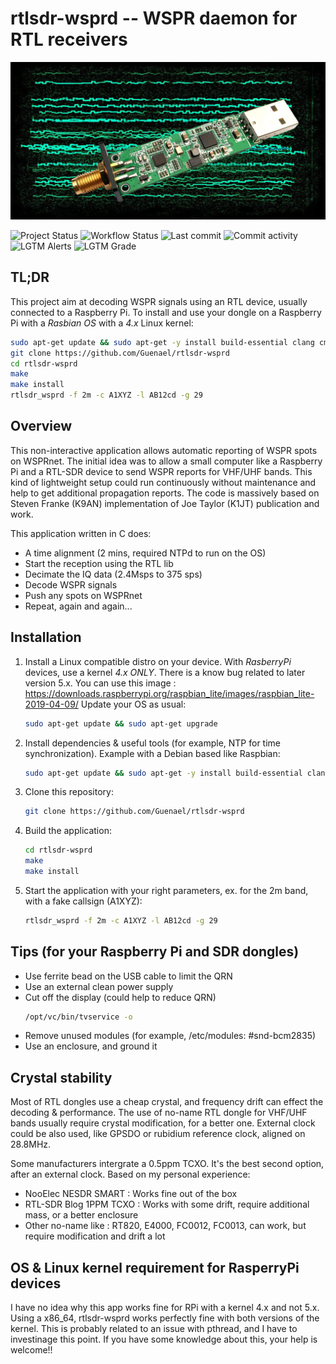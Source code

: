 # rtlsdr-wsprd -- WSPR daemon for RTL receivers

![rtlsdr-wsprd](art/rtlsdr-wsprd-web.jpg)

![Project Status](https://img.shields.io/badge/status-broken-red)
![Workflow Status](https://img.shields.io/github/workflow/status/Guenael/rtlsdr-wsprd/CI)
![Last commit](https://img.shields.io/github/last-commit/Guenael/rtlsdr-wsprd)
![Commit activity](https://img.shields.io/github/commit-activity/m/Guenael/rtlsdr-wsprd)
![LGTM Alerts](https://img.shields.io/lgtm/alerts/github/Guenael/rtlsdr-wsprd)
![LGTM Grade](https://img.shields.io/lgtm/grade/cpp/github/Guenael/rtlsdr-wsprd)

## TL;DR

This project aim at decoding WSPR signals using an RTL device, usually connected to a Raspberry Pi.
To install and use your dongle on a Raspberry Pi with a *Rasbian OS* with a *4.x* Linux kernel:

```bash
sudo apt-get update && sudo apt-get -y install build-essential clang cmake libfftw3-dev libusb-1.0-0-dev librtlsdr-dev libcurl4-gnutls-dev ntp git
git clone https://github.com/Guenael/rtlsdr-wsprd
cd rtlsdr-wsprd
make
make install
rtlsdr_wsprd -f 2m -c A1XYZ -l AB12cd -g 29
```

## Overview

This non-interactive application allows automatic reporting of WSPR spots on WSPRnet. The initial idea was to allow a small computer like a Raspberry Pi and a RTL-SDR device to send WSPR reports for VHF/UHF bands. This kind of lightweight setup could run continuously without maintenance and help to get additional propagation reports. The code is massively based on Steven Franke (K9AN) implementation of Joe Taylor (K1JT) publication and work.

This application written in C does:

- A time alignment (2 mins, required NTPd to run on the OS)
- Start the reception using the RTL lib
- Decimate the IQ data (2.4Msps to 375 sps)
- Decode WSPR signals
- Push any spots on WSPRnet
- Repeat, again and again...

## Installation

  1. Install a Linux compatible distro on your device.
     With *RasberryPi* devices, use a kernel *4.x ONLY*. There is a know bug related to later version 5.x.
     You can use this image : https://downloads.raspberrypi.org/raspbian_lite/images/raspbian_lite-2019-04-09/
     Update your OS as usual:
     ```bash
     sudo apt-get update && sudo apt-get upgrade
     ```
  1. Install dependencies & useful tools (for example, NTP for time synchronization). Example with a Debian based like Raspbian:
     ```bash
     sudo apt-get update && sudo apt-get -y install build-essential clang cmake libfftw3-dev libusb-1.0-0-dev librtlsdr-dev libcurl4-gnutls-dev ntp git
     ```
  1. Clone this repository:
     ```bash
     git clone https://github.com/Guenael/rtlsdr-wsprd
     ```
  1. Build the application:
     ```bash
     cd rtlsdr-wsprd
     make
     make install
     ```
  1. Start the application with your right parameters, ex. for the 2m band, with a fake callsign (A1XYZ):
     ```bash
     rtlsdr_wsprd -f 2m -c A1XYZ -l AB12cd -g 29
     ```

## Tips (for your Raspberry Pi and SDR dongles)

  - Use ferrite bead on the USB cable to limit the QRN
  - Use an external clean power supply
  - Cut off the display (could help to reduce QRN)
    ```bash
    /opt/vc/bin/tvservice -o
    ```
  - Remove unused modules (for example, /etc/modules: #snd-bcm2835)
  - Use an enclosure, and ground it

## Crystal stability

Most of RTL dongles use a cheap crystal, and frequency drift can effect the decoding & performance. The use of no-name RTL dongle for VHF/UHF bands usually require crystal modification, for a better one. External clock could be also used, like GPSDO or rubidium reference clock, aligned on 28.8MHz.

Some manufacturers intergrate a 0.5ppm TCXO. It's the best second option, after an external clock. Based on my personal experience:

- NooElec NESDR SMART : Works fine out of the box
- RTL-SDR Blog 1PPM TCXO : Works with some drift, require additional mass, or a better enclosure
- Other no-name like : RT820, E4000, FC0012, FC0013, can work, but require modification and drift a lot

## OS & Linux kernel requirement for RasperryPi devices

I have no idea why this app works fine for RPi with a kernel 4.x and not 5.x. Using a x86_64, rtlsdr-wsprd works perfectly fine with both versions of the kernel. This is probably related to an issue with pthread, and I have to investinage this point.
If you have some knowledge about this, your help is welcome!!
